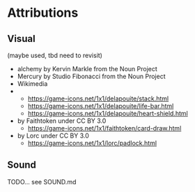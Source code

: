 # Attributions

## Visual

(maybe used, tbd need to revisit)
- alchemy by Kervin Markle from the Noun Project
- Mercury by Studio Fibonacci from the Noun Project
- Wikimedia
-
  - https://game-icons.net/1x1/delapouite/stack.html
  - https://game-icons.net/1x1/delapouite/life-bar.html
  - https://game-icons.net/1x1/delapouite/heart-shield.html
- by Faithtoken under CC BY 3.0
  - https://game-icons.net/1x1/faithtoken/card-draw.html
- by Lorc under CC BY 3.0
  - https://game-icons.net/1x1/lorc/padlock.html
## Sound

TODO... see SOUND.md
